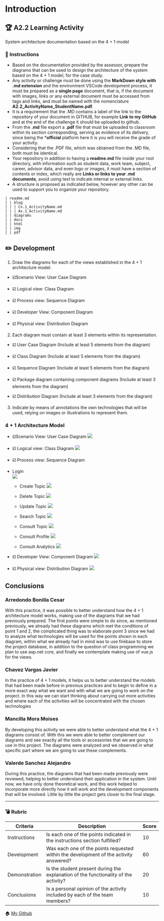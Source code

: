 # Introduction
 
## :trophy: A2.2 Learning Activity
System architecture documentation based on the 4 + 1 model

 
### :blue_book: Instructions
 
* Based on the documentation provided by the assessor, prepare the diagrams that can
be used to design the architecture of the system based on the 4 + 1 model, for the case study.
* Any activity or challenge must be done using the **MarkDown style with .md extension** and the environment VSCode development process, it must be prepared as a **single page**  document, that is, if the document with images, links or any external document must be accessed from tags and links, and must be named with the nomenclature **A2.2_ActivityName_StudentName.pdf**.
* It is a requirement that the .MD contains a label of the link to the repository of your document in GITHUB, for example **Link to my GitHub** and at the end of the challenge it should be uploaded to github. 
* From the **.md** file export a **.pdf** file that must be uploaded to classroom within its section
corresponding, serving as evidence of its delivery, since being the ***official** platform here it is you will receive the grade of your activity.
* Considering that the .PDF file, which was obtained from the .MD file, both must be identical.
* Your repository in addition to having a **readme.md** file inside your root directory, with
information such as student data, work team, subject, career, advisor data, and
even logo or images, it must have a section of contents or index, which really are
**Links or links to your .md documents**, avoid using text to indicate internal or external links.
* A structure is proposed as indicated below, however any other can be used
to support you to organize your repository.

~~~
| readme.md
| | blog
| | | Cx.1_ActivityName.md
| | | Ax.1_ActivityName.md
| | diagrams
| | docs
| | html
| | img
| | pdf
~~~
 
## :pencil2: Development
 
1. Draw the diagrams for each of the views established in the 4 + 1 architecture model.
* :ballot_box_with_check:Scenario View: User Case Diagram

* :ballot_box_with_check: Logical view: Class Diagram

* :ballot_box_with_check: Process view: Sequence Diagram

* :ballot_box_with_check: Developer View: Component Diagram

* :ballot_box_with_check: Physical view: Distribution Diagram

2. Each diagram must contain at least 3 elements within its representation.

* :ballot_box_with_check: User Case Diagram (Include at least 5 elements from the diagram)

* :ballot_box_with_check: Class Diagram  (Include at least 5 elements from the diagram)

* :ballot_box_with_check: Sequence Diagram (Include at least 5 elements from the diagram)

* :ballot_box_with_check: Package diagram containing component diagrams  (Include at least 3 elements from the diagram)

* :ballot_box_with_check: Distribution Diagram  (Include at least 3 elements from the diagram)

3. Indicate by means of annotations the own technologies that will be used, relying on images or illustrations to represent them.


### 4 + 1 Architecture Model

* :ballot_box_with_check:Scenario View: User Case Diagram
![](https://github.com/JavierChavez/AnalisisSoftwareJavierCV/blob/main/Img/4+1/Use%20Case%204+1.jpg?raw=true)

* :ballot_box_with_check: Logical view: Class Diagram
![](https://github.com/JavierChavez/AnalisisSoftwareJavierCV/blob/main/Img/4+1/Class%20Diagram%204+1%20(1).jpg?raw=true)

* :ballot_box_with_check: Process view: Sequence Diagram

- Login  
![](https://github.com/JavierChavez/AnalisisSoftwareJavierCV/blob/main/Img/4+1/login4+1.jpg?raw=true)

    - Create Topic  ![](https://github.com/JavierChavez/AnalisisSoftwareJavierCV/blob/main/Img/4+1/create%204+1.jpg?raw=true)

    - Delete Topic
![](https://github.com/JavierChavez/AnalisisSoftwareJavierCV/blob/main/Img/4+1/DeleteTopic%204+1.jpg?raw=true)

    - Update Topic
![](https://github.com/JavierChavez/AnalisisSoftwareJavierCV/blob/main/Img/4+1/update%20topic%204+1.jpg?raw=true)

    - Search Topic 
![](https://github.com/JavierChavez/AnalisisSoftwareJavierCV/blob/main/Img/4+1/search4+1.jpg?raw=true)

    - Consult Topic
![](https://github.com/JavierChavez/AnalisisSoftwareJavierCV/blob/main/Img/4+1/ConsultTopic%204+1.jpg?raw=true)

    - Consult Profile
![](https://github.com/JavierChavez/AnalisisSoftwareJavierCV/blob/main/Img/4+1/Consult_profile%204+1.jpg?raw=true)

    - Consult Analytics
![](https://github.com/JavierChavez/AnalisisSoftwareJavierCV/blob/main/Img/4+1/Analytics%204+1.jpg?raw=true)



* :ballot_box_with_check: Developer View: Component Diagram
![](https://github.com/JavierChavez/AnalisisSoftwareJavierCV/blob/main/Img/4+1/Components%204+1.jpg?raw=true)

* :ballot_box_with_check: Physical view: Distribution Diagram
![](https://github.com/JavierChavez/AnalisisSoftwareJavierCV/blob/main/Img/4+1/Distribution%204+1.jpg?raw=true)

## Conclusions
 
### Arredondo Bonilla Cesar

With this practice, it was possible to better understand how the 4 + 1 architecture model works, making use of the diagrams that we had previously prepared. The first points were simple to do since, as mentioned previously, we already had these diagrams which met the conditions of point 1 and 2, the complicated thing was to elaborate point 3 since we had to analyze what technologies will be used for the points shown in each diagram, within what we already had in mind was to use firebase to store the project database, in addition to the question of class programming we plan to use asp.net core, and finally we contemplate making use of vue.js for the views.
 
### Chavez Vargas Javier
In the practice of 4 + 1 models, it helps us to better understand the models that had been made before in previous practices and to begin to define in a more exact way what we want and with what we are going to work on the project. In this way we can start thinking about carrying out more activities and where each of the activities will be concentrated with the chosen technologies

### Mancilla Mora Moises
By developing this activity we were able to better understand what the 4 + 1 diagrams consist of. With this we were able to better complement our diagrams and see exactly all the tools or accessories that we are going to use in this project. The diagrams were analyzed and we observed in what specific part where we are going to use these complements.
 
### Valerde Sanchez Alejandro
During this practice, the diagrams that had been made previously were reviewed, helping to better understand their application in the system. Until now, we have only done theoretical work, and this work helped to incorporate more directly how it will work and the development components that will be involved. Little by little the project gets closer to the final stage.

___
 
### :bomb: Rubric
 
| Criteria | Description | Score |
| ------------- | -------------------------------------------------------------------------------------------- | ------- |
| Instructions | Is each one of the points indicated in the instructions section fulfilled? | 10 |
| Development | Was each one of the points requested within the development of the activity answered? | 60 |
| Demonstration | Is the student present during the explanation of the functionality of the activity? | 20 |
| Conclusions | Is a personal opinion of the activity included by each of the team members? | 10 |
 
:house: [My Github](https://github.com/JavierChavez/AnalisisSoftwareJavierCV)
